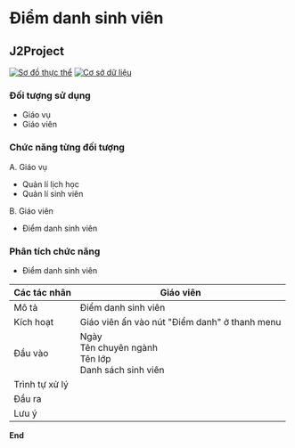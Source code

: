 # Điểm danh sinh viên
## J2Project
[![Sơ đồ thực thể](https://app.diagrams.net/images/favicon-32x32.png)](https://drive.google.com/file/d/1eMhUpDqjf4aaNyZMS7JMio6Xo-A0LJDn/view?usp=sharing)
[![Cơ sở dữ liệu](https://i.ibb.co/S7KTZxP/google-sheets-1.png)](https://docs.google.com/spreadsheets/d/1oAQ5MwUDSV8erZNFvdSFqot8FxNYvueNFC7K40-dwQo/edit?usp=sharing)

### Đối tượng sử dụng
- Giáo vụ
- Giáo viên

### Chức năng từng đối tượng
A. Giáo vụ
- Quản lí lịch học
- Quản lí sinh viên

B. Giáo viên
- Điểm danh sinh viên

### Phân tích chức năng
- Điểm danh sinh viên

| Các tác nhân | Giáo viên                                            |
| ------ |------------------------------------------------------|
| Mô tả | Điểm danh sinh viên                                  |
| Kích hoạt | Giáo viên ấn vào nút "Điểm danh" ở thanh menu |
| Đầu vào | Ngày<br>Tên chuyên ngành<br>Tên lớp<br>Danh sách sinh viên   |
| Trình tự xử lý |                                                      |
| Đầu ra |                                                      |
| Lưu ý |                                                      |

**End**